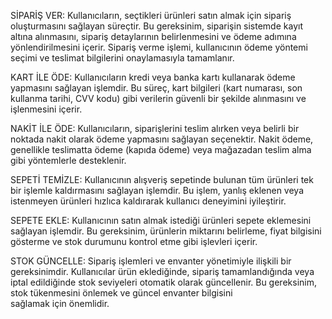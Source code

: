 SİPARİŞ VER:
Kullanıcıların, seçtikleri ürünleri satın almak için sipariş oluşturmasını sağlayan süreçtir. Bu gereksinim, siparişin sistemde kayıt altına alınmasını, sipariş detaylarının belirlenmesini ve ödeme adımına yönlendirilmesini içerir. Sipariş verme işlemi, kullanıcının ödeme yöntemi seçimi ve teslimat bilgilerini onaylamasıyla tamamlanır.

KART İLE ÖDE:
Kullanıcıların kredi veya banka kartı kullanarak ödeme yapmasını sağlayan işlemdir. Bu süreç, kart bilgileri (kart numarası, son kullanma tarihi, CVV kodu) gibi verilerin güvenli bir şekilde alınmasını ve işlenmesini içerir. 

NAKİT İLE ÖDE:
Kullanıcıların, siparişlerini teslim alırken veya belirli bir noktada nakit olarak ödeme yapmasını sağlayan seçenektir. Nakit ödeme, genellikle teslimatta ödeme (kapıda ödeme) veya mağazadan teslim alma gibi yöntemlerle desteklenir.

SEPETİ TEMİZLE:
Kullanıcının alışveriş sepetinde bulunan tüm ürünleri tek bir işlemle kaldırmasını sağlayan işlemdir. Bu işlem, yanlış eklenen veya istenmeyen ürünleri hızlıca kaldırarak kullanıcı deneyimini iyileştirir.

SEPETE EKLE:
Kullanıcının satın almak istediği ürünleri sepete eklemesini sağlayan işlemdir. Bu gereksinim, ürünlerin miktarını belirleme, fiyat bilgisini gösterme ve stok durumunu kontrol etme gibi işlevleri içerir.

STOK GÜNCELLE:
Sipariş işlemleri ve envanter yönetimiyle ilişkili bir gereksinimdir. Kullanıcılar ürün eklediğinde, sipariş tamamlandığında veya iptal edildiğinde stok seviyeleri otomatik olarak güncellenir. Bu gereksinim, stok tükenmesini önlemek ve güncel envanter bilgisini sağlamak için önemlidir.
